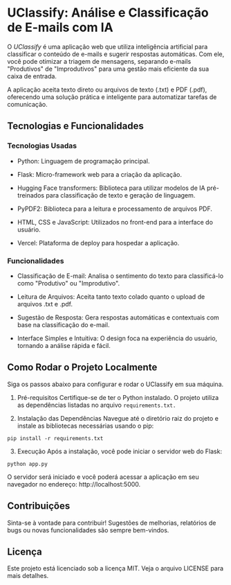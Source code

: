 # UClassify: Análise e Classificação de E-mails com IA

O *UClassify* é uma aplicação web que utiliza inteligência artificial para classificar o conteúdo de e-mails e sugerir respostas automáticas. Com ele, você pode otimizar a triagem de mensagens, separando e-mails "Produtivos" de "Improdutivos" para uma gestão mais eficiente da sua caixa de entrada.

A aplicação aceita texto direto ou arquivos de texto (.txt) e PDF (.pdf), oferecendo uma solução prática e inteligente para automatizar tarefas de comunicação.

## Tecnologias e Funcionalidades

### Tecnologias Usadas

* Python: Linguagem de programação principal.

* Flask: Micro-framework web para a criação da aplicação.

* Hugging Face transformers: Biblioteca para utilizar modelos de IA pré-treinados para classificação de texto e geração de linguagem.

* PyPDF2: Biblioteca para a leitura e processamento de arquivos PDF.

* HTML, CSS e JavaScript: Utilizados no front-end para a interface do usuário.

* Vercel: Plataforma de deploy para hospedar a aplicação.

### Funcionalidades

* Classificação de E-mail: Analisa o sentimento do texto para classificá-lo como "Produtivo" ou "Improdutivo".

* Leitura de Arquivos: Aceita tanto texto colado quanto o upload de arquivos .txt e .pdf.

* Sugestão de Resposta: Gera respostas automáticas e contextuais com base na classificação do e-mail.

* Interface Simples e Intuitiva: O design foca na experiência do usuário, tornando a análise rápida e fácil.

## Como Rodar o Projeto Localmente

Siga os passos abaixo para configurar e rodar o UClassify em sua máquina.

1. Pré-requisitos
Certifique-se de ter o Python instalado. O projeto utiliza as dependências listadas no arquivo `requirements.txt.`

2. Instalação das Dependências
Navegue até o diretório raiz do projeto e instale as bibliotecas necessárias usando o pip:

`pip install -r requirements.txt`

3. Execução
Após a instalação, você pode iniciar o servidor web do Flask:

`python app.py`

O servidor será iniciado e você poderá acessar a aplicação em seu navegador no endereço: http://localhost:5000.

## Contribuições
Sinta-se à vontade para contribuir! Sugestões de melhorias, relatórios de bugs ou novas funcionalidades são sempre bem-vindos.

## Licença
Este projeto está licenciado sob a licença MIT. Veja o arquivo LICENSE para mais detalhes.